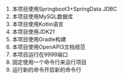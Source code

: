 1. 本项目使用Springboot3+SpringData JDBC
2. 本项目使用MySQL数据库
3. 本项目使用Kotlin语言
4. 本项目使用JDK21
5. 本项目使用Gradle构建
6. 本项目使用OpenAPI3文档规范
7. 本项目运行在9999端口
8. 固定使用一个命令行来运行项目
9. 运行新的命令开启新的命令行